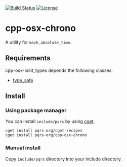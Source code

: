 [![Build Status](https://travis-ci.org/pqrs-org/cpp-osx-chrono.svg?branch=master)](https://travis-ci.org/pqrs-org/cpp-osx-chrono)
[![License](https://img.shields.io/badge/license-Boost%20Software%20License-blue.svg)](https://github.com/pqrs-org/cpp-osx-chrono/blob/master/LICENSE.md)

# cpp-osx-chrono

A utility for `mach_absolute_time`.

## Requirements

cpp-osx-iokit_types depends the following classes.

- [type_safe](https://github.com/foonathan/type_safe)

## Install

### Using package manager

You can install `include/pqrs` by using [cget](https://github.com/pfultz2/cget).

```shell
cget install pqrs-org/cget-recipes
cget install pqrs-org/cpp-osx-chrono
```

### Manual install

Copy `include/pqrs` directory into your include directory.
